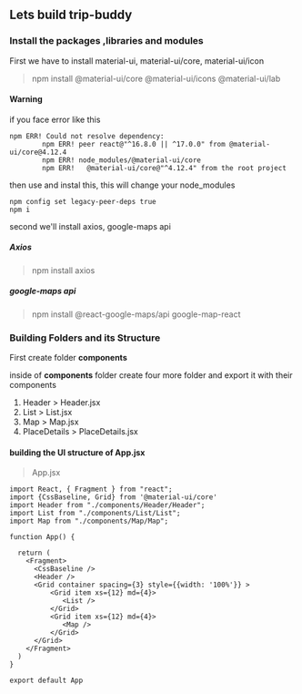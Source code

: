 ## Lets build trip-buddy 

### Install the packages ,libraries and modules
First we have to install material-ui, material-ui/core, material-ui/icon

> npm install @material-ui/core @material-ui/icons @material-ui/lab

#### Warning
if you face error like this

```
npm ERR! Could not resolve dependency:
        npm ERR! peer react@"^16.8.0 || ^17.0.0" from @material-ui/core@4.12.4
        npm ERR! node_modules/@material-ui/core
        npm ERR!   @material-ui/core@"^4.12.4" from the root project
```

then use and instal this, this will change your node_modules

```
npm config set legacy-peer-deps true
npm i
```


second we'll install axios, google-maps api

##### Axios

> npm install axios

##### google-maps api

> npm install @react-google-maps/api google-map-react


### Building Folders and its Structure

First create folder <b>components</b>

inside of <b>components</b> folder create four more folder and export it with their components

1. Header > Header.jsx
2. List > List.jsx
3. Map > Map.jsx
4. PlaceDetails > PlaceDetails.jsx


#### building the UI structure of App.jsx

> App.jsx
```
import React, { Fragment } from "react";
import {CssBaseline, Grid} from '@material-ui/core'
import Header from "./components/Header/Header";
import List from "./components/List/List";
import Map from "./components/Map/Map";

function App() {

  return (
    <Fragment>
      <CssBaseline />
      <Header />
      <Grid container spacing={3} style={{width: '100%'}} >
          <Grid item xs={12} md={4}>
             <List />
          </Grid>
          <Grid item xs={12} md={4}>
             <Map />
          </Grid>
      </Grid>
    </Fragment>
  )
}

export default App

```